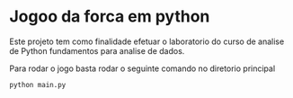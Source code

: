 # Jogoo da forca em python

Este projeto tem como finalidade efetuar o laboratorio do curso de analise de Python fundamentos para analise de dados.

Para rodar o jogo basta rodar o seguinte comando no diretorio principal

```
python main.py
```